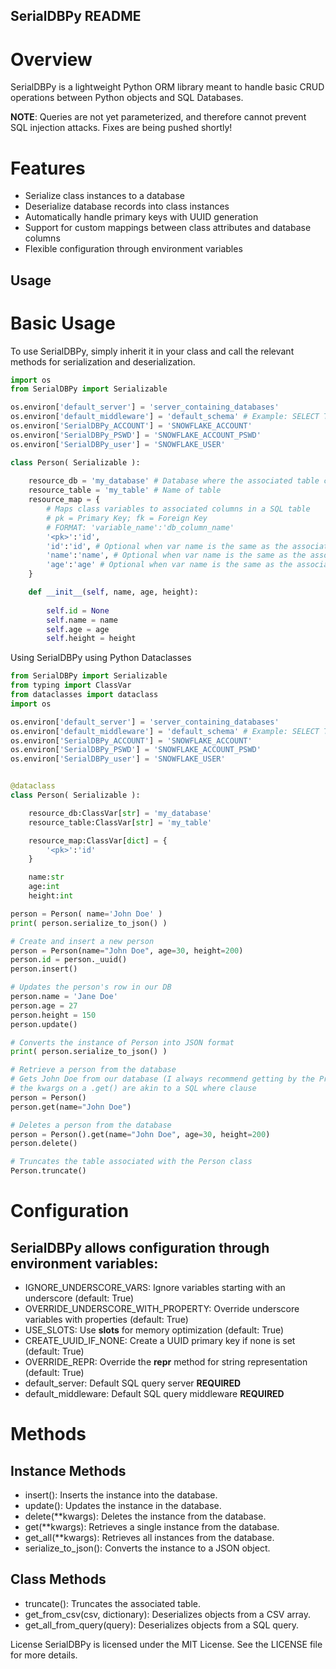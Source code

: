 ## SerialDBPy README
# Overview
SerialDBPy is a lightweight Python ORM library meant to handle basic CRUD operations between Python objects and SQL Databases.

**NOTE**: Queries are not yet parameterized, and therefore cannot prevent SQL injection attacks. Fixes are being pushed shortly!

# Features
- Serialize class instances to a database
- Deserialize database records into class instances
- Automatically handle primary keys with UUID generation
- Support for custom mappings between class attributes and database columns
- Flexible configuration through environment variables

## Usage
# Basic Usage
To use SerialDBPy, simply inherit it in your class and call the relevant methods for serialization and deserialization.

```python
import os
from SerialDBPy import Serializable

os.environ['default_server'] = 'server_containing_databases'
os.environ['default_middleware'] = 'default_schema' # Example: SELECT TOP 100 * FROM [db_name].[default_schema].[table];
os.environ['SerialDBPy_ACCOUNT'] = 'SNOWFLAKE_ACCOUNT'
os.environ['SerialDBPy_PSWD'] = 'SNOWFLAKE_ACCOUNT_PSWD'
os.environ['SerialDBPy_user'] = 'SNOWFLAKE_USER'

class Person( Serializable ):
    
    resource_db = 'my_database' # Database where the associated table can be found
    resource_table = 'my_table' # Name of table
    resource_map = { 
        # Maps class variables to associated columns in a SQL table
        # pk = Primary Key; fk = Foreign Key
        # FORMAT: 'variable_name':'db_column_name'
        '<pk>':'id',
        'id':'id', # Optional when var name is the same as the associated column name
        'name':'name', # Optional when var name is the same as the associated column name
        'age':'age' # Optional when var name is the same as the associated column name
    }

    def __init__(self, name, age, height):
        
        self.id = None
        self.name = name
        self.age = age
        self.height = height
```

Using SerialDBPy using Python Dataclasses
```python
from SerialDBPy import Serializable
from typing import ClassVar
from dataclasses import dataclass
import os

os.environ['default_server'] = 'server_containing_databases'
os.environ['default_middleware'] = 'default_schema' # Example: SELECT TOP 100 * FROM [db_name].[default_schema].[table];
os.environ['SerialDBPy_ACCOUNT'] = 'SNOWFLAKE_ACCOUNT'
os.environ['SerialDBPy_PSWD'] = 'SNOWFLAKE_ACCOUNT_PSWD'
os.environ['SerialDBPy_user'] = 'SNOWFLAKE_USER'


@dataclass
class Person( Serializable ):

    resource_db:ClassVar[str] = 'my_database'
    resource_table:ClassVar[str] = 'my_table'

    resource_map:ClassVar[dict] = {
        '<pk>':'id'
    }

    name:str
    age:int
    height:int

person = Person( name='John Doe' )
print( person.serialize_to_json() )
```

```python
# Create and insert a new person
person = Person(name="John Doe", age=30, height=200)
person.id = person._uuid()
person.insert()

# Updates the person's row in our DB
person.name = 'Jane Doe'
person.age = 27
person.height = 150
person.update()

# Converts the instance of Person into JSON format
print( person.serialize_to_json() )
```
```python
# Retrieve a person from the database
# Gets John Doe from our database (I always recommend getting by the Primary Key, but either way works)
# the kwargs on a .get() are akin to a SQL where clause
person = Person()
person.get(name="John Doe") 
```
```python
# Deletes a person from the database
person = Person().get(name="John Doe", age=30, height=200)
person.delete()
```
```python
# Truncates the table associated with the Person class
Person.truncate()
```
# Configuration
## SerialDBPy allows configuration through environment variables:

- IGNORE_UNDERSCORE_VARS: Ignore variables starting with an underscore (default: True)
- OVERRIDE_UNDERSCORE_WITH_PROPERTY: Override underscore variables with properties (default: True)
- USE_SLOTS: Use __slots__ for memory optimization (default: True)
- CREATE_UUID_IF_NONE: Create a UUID primary key if none is set (default: True)
- OVERRIDE_REPR: Override the __repr__ method for string representation (default: True)
- default_server: Default SQL query server **REQUIRED**
- default_middleware: Default SQL query middleware **REQUIRED**

# Methods
## Instance Methods
- insert(): Inserts the instance into the database.
- update(): Updates the instance in the database.
- delete(**kwargs): Deletes the instance from the database.
- get(**kwargs): Retrieves a single instance from the database.
- get_all(**kwargs): Retrieves all instances from the database.
- serialize_to_json(): Converts the instance to a JSON object.

## Class Methods
- truncate(): Truncates the associated table.
- get_from_csv(csv, dictionary): Deserializes objects from a CSV array.
- get_all_from_query(query): Deserializes objects from a SQL query.

License
SerialDBPy is licensed under the MIT License. See the LICENSE file for more details.

